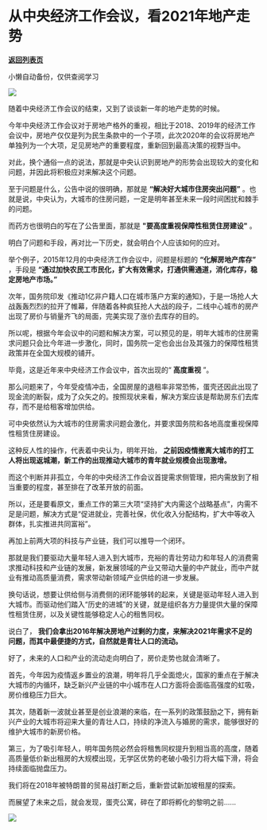 # 从中央经济工作会议，看2021年地产走势

[**返回列表页**](/gzh/政事堂2019)

小懒自动备份，仅供查阅学习

![](https://mmbiz.qpic.cn/mmbiz_png/rxhS23yu8cNBdQNS9hjZOEP8s5FReNNWRsmMwX7WRhgCq0yeVh42IpDiawibvVm6YiaDicRUZRUVFg5CFFJFicm5Rng/640?wx_fmt=png)

  

随着中央经济工作会议的结束，又到了谈谈新一年的地产走势的时候。  

  

今年中央经济工作会议对于房地产格外的重视，相比于2018、2019年的经济工作会议中，房地产仅仅是列为民生条款中的一个子项，此次2020年的会议将房地产单独列为一个大项，足见房地产的重要程度，重新回到最高决策的视野当中。

  

对此，换个通俗一点的说法，那就是中央认识到房地产的形势会出现较大的变化和问题，并因此将积极应对来解决这个问题。  

  

至于问题是什么，公告中说的很明确，那就是 **“解决好大城市住房突出问题”**
。也就是说，中央认为，大城市的住房问题，一定是明年甚至未来一段时间困扰和棘手的问题。  

  

而药方也很明白的写在了公告里面，那就是 **"要高度重视保障性租赁住房建设"** 。  

  

明白了问题和手段，再对比一下历史，就会明白个人应该如何的应对。

  

举个例子，2015年12月的中央经济工作会议中，问题是标题的 **“化解房地产库存”** ，手段是
**“通过加快农民工市民化，扩大有效需求，打通供需通道，消化库存，稳定房地产市场。”**

  

次年，国务院印发《推动1亿非户籍人口在城市落户方案的通知》，于是一场抢人大战轰轰烈烈的拉开了帷幕，伴随着各种疯狂抢人大战的段子，二线中心城市的房产出现了房价与销量齐飞的局面，完美实现了涨价去库存的目的。

  

所以呢，根据今年会议中的问题和解决方案，可以预见的是，明年大城市的住房需求问题只会比今年进一步激化，同时，国务院一定也会出台及其强力的保障性租赁政策并在全国大规模的铺开。

  

毕竟，这是近年来中央经济工作会议中，首次出现的“ **高度重视** ”。  

  

那么问题来了，今年受疫情冲击，全国房屋的退租率非常恐怖，蛋壳还因此出现了现金流的断裂，成为了众矢之的。按照现状来看，解决方案应该是帮助房东们去库存，而不是给租客增加供给。

  

可中央依然认为大城市的住房需求问题会激化，并要求国务院和各地高度重视保障性租赁住房建设。

  

这种反人性的操作，代表着中央认为，明年开始， **之前因疫情撤离大城市的打工人将出现返城潮，新工作的出现推动大城市的青年就业规模会出现激增。**

  

而这个判断并非孤立，今年的中央经济工作会议首提需求侧管理，把内需放到了相当重要的程度，甚至排在了改革开放的前面。

  

所以，还是要看原文，重点工作的第三大项“坚持扩大内需这个战略基点”，内需不足是问题，解决方式是“促进就业，完善社保，优化收入分配结构，扩大中等收入群体，扎实推进共同富裕”。

  

再加上前两大项的科技与产业链，我们可以推导一个闭环。

  

那就是我们要驱动大量年轻人进入到大城市，充裕的青壮劳动力和年轻人的消费需求推动科技和产业链的发展，新发展领域的产业又带动大量的中产就业，而中产就业有推动高质量消费，需求带动新领域产业供给的进一步发展。

  

换句话说，想要让供给侧与消费侧的闭环能够转的起来，关键是驱动年轻人进入到大城市。而驱动他们踏入“历史的进城”的关键，就是组织各方力量提供大量的保障性租赁住房，以及关键性能够稳定人心的租售同权。

  

说白了， **我们会拿出2016年解决房地产过剩的力度，来解决2021年需求不足的问题，而其中最便捷的方式，自然就是青壮人口的流动。**

  

好了，未来的人口和产业的流动走向明白了，房价走势也就会清晰了。

  

首先，今年因为疫情返乡置业的浪潮，明年将几乎全面熄火，国家的重点在于解决大城市的内循环，缺乏新兴产业链的中小城市在人口方面将会面临高强度的虹吸，房价维稳压力巨大。

  

其次，随着新一波就业甚至是创业浪潮的来临，在一系列的政策鼓励之下，拥有新兴产业的大城市将迎来大量的青壮人口，持续的净流入与婚房的需求，能够很好的维护大城市的新房价格。

  

第三，为了吸引年轻人，明年国务院必然会将租售同权提升到相当高的高度，随着高质量低价新出租房的大规模出现，无学区优势的老破小吸引力将大幅下滑，将会持续面临抛盘压力。

  

我们将在2018年被特朗普的贸易战打断之后，重新尝试新加坡租屋的探索。  

  

而展望了未来之后，就会发现，蛋壳公寓，碎在了即将孵化的黎明之前......  

  

![](https://mmbiz.qpic.cn/mmbiz_jpg/rxhS23yu8cPp0iaKAfe0ZsWfgGcY72o9Nror8TicrtnlDsqzY7y4Kum4fM3X0FMEGlbvm9HvZUiaETSnLt4DHNLbQ/640?wx_fmt=jpeg)

